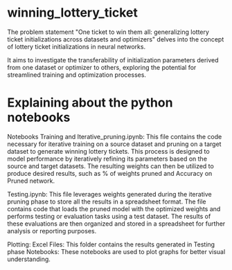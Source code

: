 # winning_lottery_ticket
The problem statement "One ticket to win them all: generalizing lottery ticket initializations across datasets and optimizers" delves into the concept of lottery ticket initializations in neural networks.

It aims to investigate the transferability of initialization parameters derived from one dataset or optimizer to others, exploring the potential for streamlined training and optimization processes.

# Explaining about the python notebooks 
Notebooks
Training and Iterative_pruning.ipynb:
This file contains the code  necessary for iterative training on a source dataset and pruning on a target dataset to generate winning lottery tickets. This process is designed to model performance by iteratively refining its parameters based on the source and target datasets. The resulting weights can then be utilized to produce desired results, such as % of weights pruned and Accuracy on Pruned network.

Testing.ipynb:
This file  leverages weights generated during the iterative pruning phase to store all the results in a spreadsheet format. The file contains code that loads the pruned model with the optimized weights and performs testing or evaluation tasks using a test dataset. The results of these evaluations are then organized and stored in a spreadsheet for further analysis or reporting purposes.

Plotting:
Excel Files:
This folder contains the results generated in Testing phase
Notebooks:
These notebooks are used to plot graphs for better visual understanding.
